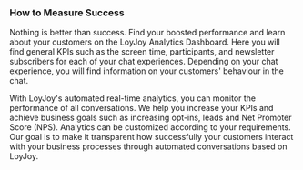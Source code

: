 ### How to Measure Success


Nothing is better than success. Find your boosted performance and learn about your customers on the LoyJoy Analytics Dashboard.
Here you will find general KPIs such as the screen time, participants, and newsletter subscribers for each of your chat experiences.
Depending on your chat experience, you will find information on your customers' behaviour in the chat. 

With LoyJoy's automated real-time analytics, you can monitor the performance of all conversations. We help you increase your KPIs and achieve business goals such as increasing opt-ins, leads and Net Promoter Score (NPS). Analytics can be customized according to your requirements. Our goal is to make it transparent how successfully your customers interact with your business processes through automated conversations based on LoyJoy.
